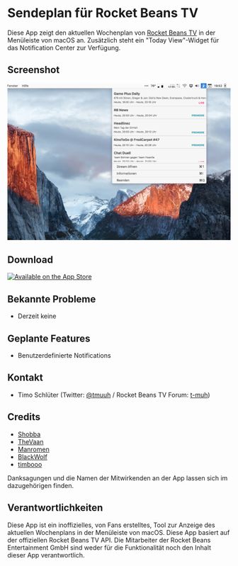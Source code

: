 # Sendeplan für Rocket Beans TV

Diese App zeigt den aktuellen Wochenplan von [Rocket Beans TV](https://www.rocketbeans.tv) in der Menüleiste von macOS an.
Zusätzlich steht ein "Today View"-Widget für das Notification Center zur Verfügung.

## Screenshot

![Screenshot](https://raw.githubusercontent.com/timoschlueter/RocketBeans.TV-Sendeplan/official-api-rewrite/rbtv-screenshot1.png)

## Download

[![Available on the App Store](https://devimages.apple.com.edgekey.net/app-store/marketing/guidelines/images/badge-download-on-the-app-store.svg)](https://itunes.apple.com/de/app/sendeplan-fur-rocket-beans-tv/id1160411162?mt=12)

## Bekannte Probleme

* Derzeit keine

## Geplante Features

* Benutzerdefinierte Notifications

## Kontakt

* Timo Schlüter (Twitter: [@tmuuh](http://twitter.com/tmuuh) / Rocket Beans TV Forum: [t-muh](https://forum.rocketbeans.tv/users/t-muh/summary))

## Credits

* [Shobba](https://github.com/Shobba)
* [TheVaan](https://github.com/TheVaan)
* [Manromen](https://github.com/Manromen)
* [BlackWolf](https://github.com/BlackWolf)
* [timbooo](https://github.com/timbooo)


Danksagungen und die Namen der Mitwirkenden an der App lassen sich im dazugehörigen finden.

## Verantwortlichkeiten

Diese App ist ein inoffizielles, von Fans erstelltes, Tool zur Anzeige des aktuellen Wochenplans in der Menüleiste von macOS.
Diese App basiert auf der offiziellen Rocket Beans TV API.
Die Mitarbeiter der Rocket Beans Entertainment GmbH sind weder für die Funktionalität noch den Inhalt dieser App verantwortlich.

